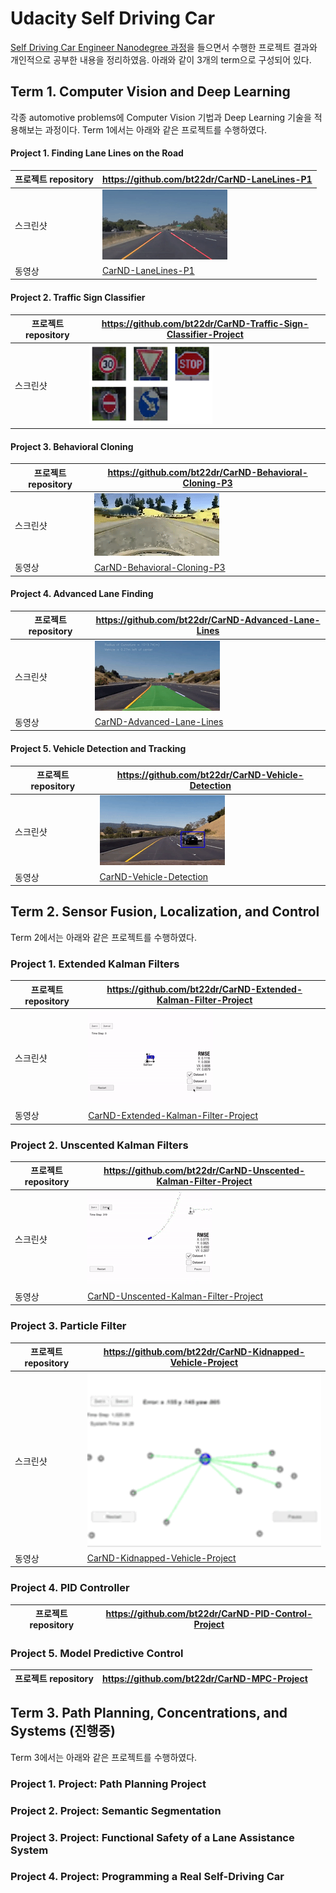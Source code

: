 # Udacity Self Driving Car
[Self Driving Car Engineer Nanodegree 과정](https://www.udacity.com/course/self-driving-car-engineer-nanodegree--nd013)을 들으면서 수행한 프로젝트 결과와 개인적으로 공부한 내용을 정리하였음. 아래와 같이 3개의 term으로 구성되어 있다. 

## Term 1. Computer Vision and Deep Learning
각종 automotive problems에 Computer Vision 기법과 Deep Learning 기술을 적용해보는 과정이다. Term 1에서는 아래와 같은 프로젝트를 수행하였다. 


#### Project 1. Finding Lane Lines on the Road
프로젝트 repository | https://github.com/bt22dr/CarND-LaneLines-P1
--- | --- 
스크린샷 | ![CarND-LaneLines-P1](https://github.com/bt22dr/bt22dr.github.io/blob/master/assets/images/sdc-lane-lines1.gif)
동영상 | [CarND-LaneLines-P1](https://www.youtube.com/watch?v=47PNX3tZATw)

#### Project 2. Traffic Sign Classifier
프로젝트 repository | https://github.com/bt22dr/CarND-Traffic-Sign-Classifier-Project
--- | --- 
스크린샷 | ![CarND-Traffic-Sign-Classifier-Project](https://github.com/bt22dr/bt22dr.github.io/blob/master/assets/images/sdc-traffic-sign-classifier.png)

#### Project 3. Behavioral Cloning
프로젝트 repository | https://github.com/bt22dr/CarND-Behavioral-Cloning-P3
--- | --- 
스크린샷 | ![CarND-Behavioral-Cloning-P3](https://github.com/bt22dr/bt22dr.github.io/blob/master/assets/images/sdc-behavioral-cloning.gif)
동영상 | [CarND-Behavioral-Cloning-P3](https://www.youtube.com/watch?v=1okj095apic)

#### Project 4. Advanced Lane Finding
프로젝트 repository | https://github.com/bt22dr/CarND-Advanced-Lane-Lines
--- | --- 
스크린샷 | ![CarND-Advanced-Lane-Lines](https://github.com/bt22dr/bt22dr.github.io/blob/master/assets/images/sdc-lane-lines2.gif)
동영상 | [CarND-Advanced-Lane-Lines](https://www.youtube.com/watch?v=g2R47Rjs-3Y)

#### Project 5. Vehicle Detection and Tracking
프로젝트 repository | https://github.com/bt22dr/CarND-Vehicle-Detection
--- | --- 
스크린샷 | ![CarND-Vehicle-Detection](https://github.com/bt22dr/bt22dr.github.io/blob/master/assets/images/sdc-vehicle-detection.gif)
동영상 | [CarND-Vehicle-Detection](https://www.youtube.com/watch?v=nut9yFeYKUI)

## Term 2. Sensor Fusion, Localization, and Control
Term 2에서는 아래와 같은 프로젝트를 수행하였다. 


### Project 1. Extended Kalman Filters
프로젝트 repository | https://github.com/bt22dr/CarND-Extended-Kalman-Filter-Project
--- | --- 
스크린샷 | ![CarND-Extended-Kalman-Filter-Project](https://github.com/bt22dr/bt22dr.github.io/blob/master/assets/images/sdc-extended-kalman-filter.gif)
동영상 | [CarND-Extended-Kalman-Filter-Project](https://www.youtube.com/watch?v=3Im5iZOFUjg)

### Project 2. Unscented Kalman Filters
프로젝트 repository | https://github.com/bt22dr/CarND-Unscented-Kalman-Filter-Project
--- | --- 
스크린샷 | ![CarND-Unscented-Kalman-Filter-Project](https://github.com/bt22dr/bt22dr.github.io/blob/master/assets/images/sdc-unscented-kalman-filter.gif)
동영상 | [CarND-Unscented-Kalman-Filter-Project](https://www.youtube.com/watch?v=K-nPgtFtTs4)

### Project 3. Particle Filter
프로젝트 repository | https://github.com/bt22dr/CarND-Kidnapped-Vehicle-Project
--- | --- 
스크린샷 | ![CarND-Kidnapped-Vehicle-Project](https://github.com/bt22dr/bt22dr.github.io/blob/master/assets/images/sdc-particle_filter.gif)
동영상 | [CarND-Kidnapped-Vehicle-Project](https://www.youtube.com/watch?v=FCaGikYDykc&t=2s)

### Project 4. PID Controller
프로젝트 repository | https://github.com/bt22dr/CarND-PID-Control-Project
--- | --- 

### Project 5. Model Predictive Control
프로젝트 repository | https://github.com/bt22dr/CarND-MPC-Project
--- | --- 


## Term 3. Path Planning, Concentrations, and Systems (진행중)
Term 3에서는 아래와 같은 프로젝트를 수행하였다. 


### Project 1. Project: Path Planning Project
### Project 2. Project: Semantic Segmentation
### Project 3. Project: Functional Safety of a Lane Assistance System
### Project 4. Project: Programming a Real Self-Driving Car
